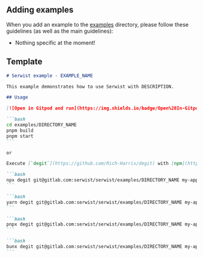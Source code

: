 ## Adding examples

When you add an example to the [examples](https://gitlab.com/serwist/serwist/tree/main/examples) directory, please follow these guidelines (as well as the main guidelines):

- Nothing specific at the moment!

## Template

````markdown
# Serwist example - EXAMPLE_NAME

This example demonstrates how to use Serwist with DESCRIPTION.

## Usage

[![Open in Gitpod and run](https://img.shields.io/badge/Open%20In-Gitpod.io-%231966D2?style=for-the-badge&logo=gitpod)](https://gitpod.io/#https://gitlab.com/serwist/serwist/)

```bash
cd examples/DIRECTORY_NAME
pnpm build
pnpm start
```

or

Execute [`degit`](https://github.com/Rich-Harris/degit) with [npm](https://docs.npmjs.com/cli/init), [Yarn](https://yarnpkg.com/lang/en/docs/cli/create/), [pnpm](https://pnpm.io), or [bun](https://bun.sh) to bootstrap the example:

```bash
npx degit git@gitlab.com:serwist/serwist/examples/DIRECTORY_NAME my-app
```

```bash
yarn degit git@gitlab.com:serwist/serwist/examples/DIRECTORY_NAME my-app
```

```bash
pnpx degit git@gitlab.com:serwist/serwist/examples/DIRECTORY_NAME my-app
```

```bash
bunx degit git@gitlab.com:serwist/serwist/examples/DIRECTORY_NAME my-app
```
````
